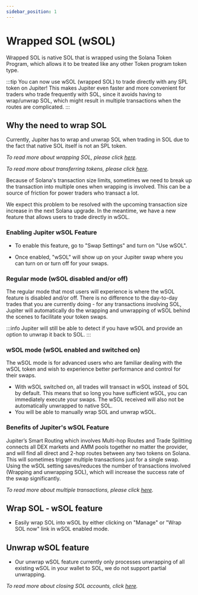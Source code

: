 ```yaml
---
sidebar_position: 1
---
```


# Wrapped SOL (wSOL)

Wrapped SOL is native SOL that is wrapped using the Solana Token Program, which allows it to be treated like any other Token program token type.

:::tip
You can now use wSOL (wrapped SOL) to trade directly with any SPL token on Jupiter!
This makes Jupiter even faster and more convenient for traders who trade frequently with SOL, since it avoids having to wrap/unwrap SOL, which might result in multiple transactions when the routes are complicated.
:::

## Why the need to wrap SOL

Currently, Jupiter has to wrap and unwrap SOL when trading in SOL due to the fact that native SOL itself is not an SPL token. 

*To read more about wrapping SOL, please click [here](https://spl.solana.com/token#wrapping-sol).*

*To read more about transferring tokens, please click [here](https://spl.solana.com/token#transferring-tokens).*

Because of Solana's transaction size limits, sometimes we need to break up the transaction into multiple ones when wrapping is involved. This can be a source of friction for power traders who transact a lot.

We expect this problem to be resolved with the upcoming transaction size increase in the next Solana upgrade. In the meantime, we have a new feature that allows users to trade directly in wSOL. 

### Enabling Jupiter wSOL Feature

- To enable this feature, go to "Swap Settings" and turn on "Use wSOL".

- Once enabled, "wSOL" will show up on your Jupiter swap where you can turn on or turn off for your swaps.

### Regular mode (wSOL disabled and/or off)

The regular mode that most users will experience is where the wSOL feature is disabled and/or off. There is no difference to the day-to-day trades that you are currently doing - for any transactions involving SOL, Jupiter will automatically do the wrapping and unwrapping of wSOL behind the scenes to facilitate your token swaps.

:::info
Jupiter will still be able to detect if you have wSOL and provide an option to unwrap it back to SOL.
:::

### wSOL mode (wSOL enabled and switched on)

The wSOL mode is for advanced users who are familiar dealing with the wSOL token and wish to experience better performance and control for their swaps.

- With wSOL switched on, all trades will transact in wSOL instead of SOL by default. This means that so long you have sufficient wSOL, you can immediately execute your swaps. The wSOL received will also not be automatically unwrapped to native SOL.
- You will be able to manually wrap SOL and unwrap wSOL.

### Benefits of Jupiter's wSOL Feature

Jupiter’s Smart Routing which involves Multi-hop Routes and Trade Splitting connects all DEX markets and AMM pools together no matter the provider, and will find all direct and 2-hop routes between any two tokens on Solana. This will sometimes trigger multiple transactions just for a single swap. Using the wSOL setting saves/reduces the number of transactions involved (Wrapping and unwrapping SOL), which will increase the success rate of the swap significantly.

*To read more about multiple transactions, please click [here](../Integrating-jupiter/additional-guides/jupiter-legacy-transaction#multiple-transactions).*

## Wrap SOL - wSOL feature

- Easily wrap SOL into wSOL by either clicking on "Manage" or "Wrap SOL now" link in wSOL enabled mode.

## Unwrap wSOL feature

- Our unwrap wSOL feature currently only processes unwrapping of all existing wSOL in your wallet to SOL, we do not support partial unwrapping. 

*To read more about closing SOL accounts, click [here](https://spl.solana.com/token#closing-accounts).*